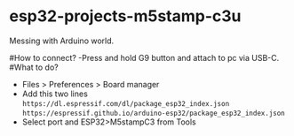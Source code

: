 # esp32-projects-m5stamp-c3u
Messing with Arduino world.


#How to connect?
-Press and hold G9 button and attach to pc via USB-C.
#What to do?
- Files >  Preferences > Board manager
- Add this two lines
  ``https://dl.espressif.com/dl/package_esp32_index.json``
  ``https://espressif.github.io/arduino-esp32/package_esp32_index.json``
- Select port and ESP32>M5stampC3 from Tools
